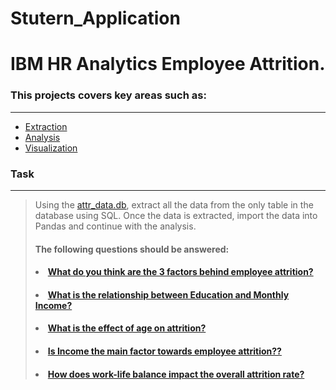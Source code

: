 # Stutern_Application

# IBM HR Analytics Employee Attrition.

### This projects covers key areas such as:
----
<ul>
<li><a href="#Extraction">Extraction</a></li>
<li><a href="#Analysis">Analysis</a></li>
<li><a href="#Visualization">Visualization</a></li>
</ul>



### Task 
----

> Using the [attr_data.db](https://drive.google.com/file/d/13cdx4kWB6-WZe1VTjPqnFRgYzzGZHt2x/view?usp=sharing), extract all the data from the only table in the database using SQL. Once the data is extracted, import the data into Pandas and continue with the analysis.
> #### The following questions should be answered:
> #### <li><a href="#What do you think are the 3 factors behind employee attrition?">What do you think are the 3 factors behind employee attrition?</a></li>
>#### <li><a href="#What is the relationship between Education and Monthly Income?">What is the relationship between Education and Monthly Income?</a></li>
>#### <li><a href="#What is the effect of age on attrition?">What is the effect of age on attrition?</a></li>
>#### <li><a href="#Is Income the main factor towards employee attrition?">Is Income the main factor towards employee attrition??</a></li>
>#### <li><a href="#How does work-life balance impact the overall attrition rate?">How does work-life balance impact the overall attrition rate?</a></li>
